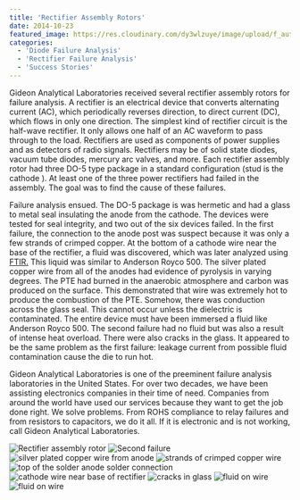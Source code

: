 ```yaml
---
title: 'Rectifier Assembly Rotors'
date: 2014-10-23
featured_image: https://res.cloudinary.com/dy3wlzuye/image/upload/f_auto,c_scale,w_250/v1/GideonLabs/Rectifier-assembly-rotor1.jpg
categories:
  - 'Diode Failure Analysis'
  - 'Rectifier Failure Analysis'
  - 'Success Stories'
---
```


Gideon Analytical Laboratories received several rectifier assembly rotors for failure analysis. A rectifier is an electrical device that converts alternating current (AC), which periodically reverses direction, to direct current (DC), which flows in only one direction. The simplest kind of rectifier circuit is the half-wave rectifier. It only allows one half of an AC waveform to pass through to the load. Rectifiers are used as components of power supplies and as detectors of radio signals. Rectifiers may be of solid state diodes, vacuum tube diodes, mercury arc valves, and more. Each rectifier assembly rotor had three DO-5 type package in a standard configuration (stud is the cathode ). At least one of the three power rectifiers had failed in the assembly. The goal was to find the cause of these failures.

Failure analysis ensued. The DO-5 package is was hermetic and had a glass to metal seal insulating the anode from the cathode. The devices were tested for seal integrity, and two out of the six devices failed. In the first failure, the connection to the anode post was suspect because it was only a few strands of crimped copper. At the bottom of a cathode wire near the base of the rectifier, a fluid was discovered, which was later analyzed using [FTIR.](/analytical-services/fourier-transform-infra-red-spectroscopy/) This liquid was similar to Anderson Royco 500. The silver plated copper wire from all of the anodes had evidence of pyrolysis in varying degrees. The PTE had burned in the anaerobic atmosphere and carbon was produced on the surface. This demonstrated that wire was extremely hot to produce the combustion of the PTE. Somehow, there was conduction across the glass seal. This cannot occur unless the dielectric is contaminated. The entire device must have been immersed a fluid like Anderson Royco 500. The second failure had no fluid but was also a result of intense heat overload. There were also cracks in the glass. It appeared to be the same problem as the first failure: leakage current from possible fluid contamination cause the die to run hot.

Gideon Analytical Laboratories is one of the preeminent failure analysis laboratories in the United States. For over two decades, we have been assisting electronics companies in their time of need. Companies from around the world have used our services because they want to get the job done right. We solve problems. From ROHS compliance to relay failures and from resistors to capacitors, we do it all. If it is electronic and is not working, call Gideon Analytical Laboratories.

![Rectifier assembly rotor](https://res.cloudinary.com/dy3wlzuye/image/upload/f_auto,c_scale,w_300/GideonLabs/Rectifier-assembly-rotor1.jpg 'Rectifier assembly rotor')
![Second failure](https://res.cloudinary.com/dy3wlzuye/image/upload/f_auto,c_scale,w_300/GideonLabs/Rectifier-assembly-rotor.jpg 'Second failure')
![silver plated copper wire from anode](https://res.cloudinary.com/dy3wlzuye/image/upload/f_auto,c_scale,w_300/GideonLabs/Second-failure.jpg 'silver plated copper wire from anode')
![strands of crimped copper wire](https://res.cloudinary.com/dy3wlzuye/image/upload/f_auto,c_scale,w_300/GideonLabs/silver-plated-copper-wire-from-anode.jpg 'strands of crimped copper wire')
![top of the solder anode solder connection](https://res.cloudinary.com/dy3wlzuye/image/upload/f_auto,c_scale,w_300/GideonLabs/strands-of-crimped-copper-wire.jpg 'top of the solder anode solder connection')
![cathode wire near base of rectifier](https://res.cloudinary.com/dy3wlzuye/image/upload/f_auto,c_scale,w_300/GideonLabs/top-of-the-solder-anode-solder-connection.jpg 'cathode wire near base of rectifier')
![cracks in glass](https://res.cloudinary.com/dy3wlzuye/image/upload/f_auto,c_scale,w_300/GideonLabs/cathod-wire-near-base-of-rectifier.jpg 'cracks in glass')
![fluid on wire](https://res.cloudinary.com/dy3wlzuye/image/upload/f_auto,c_scale,w_300/GideonLabs/cracks-in-glass.jpg 'fluid on wire')
![fluid on wire](https://res.cloudinary.com/dy3wlzuye/image/upload/f_auto,c_scale,w_300/GideonLabs/fluid-on-wire.jpg 'fluid on wire')
